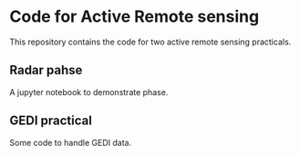 # Code for Active Remote sensing

This repository contains the code for two active remote sensing practicals.


## Radar pahse

A jupyter notebook to demonstrate phase.


## GEDI practical

Some code to handle GEDI data.



